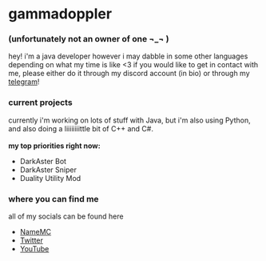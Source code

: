 # gammadoppler
### (unfortunately not an owner of one ¬_¬ )
hey! i'm a java developer however i may dabble in some other languages depending on what my time is like <3 if you would like to get in contact with me, please either do it through my discord account (in bio) or through my [telegram](https://t.me/backest)!
### current projects
currently i'm working on lots of stuff with Java, but i'm also using Python, and also doing a liiiiiiiittle bit of C++ and C#.<br>
<br>
**my top priorities right now:**<br>
- DarkAster Bot
- DarkAster Sniper
- Duality Utility Mod
### where you can find me
all of my socials can be found here
- [NameMC](https://namemc.com/gammadoppler)
- [Twitter](https://twitter.com/gamadplr)
- [YouTube](https://www.youtube.com/channel/UCrLk4iIQKRsok7j9NpGzu_g)
